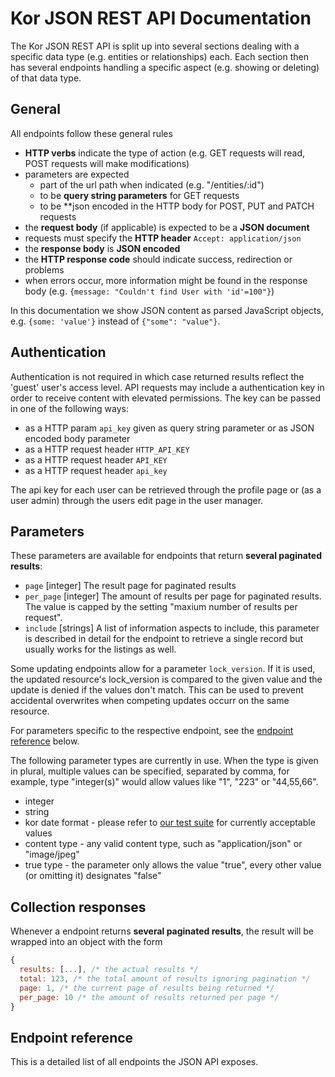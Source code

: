 # Kor JSON REST API Documentation

The Kor JSON REST API is split up into several sections dealing with a specific
data type (e.g. entities or relationships) each. Each section then has several
endpoints handling a specific aspect (e.g. showing or deleting) of that data
type.


## General

All endpoints follow these general rules

* **HTTP verbs** indicate the type of action (e.g. GET requests will read, POST
  requests will make modifications)
* parameters are expected
  * part of the url path when indicated (e.g. "/entities/:id")
  * to be **query string parameters** for GET requests
  * to be **json encoded in the HTTP body for POST, PUT and PATCH requests
* the **request body** (if applicable) is expected to be a **JSON document**
* requests must specify the **HTTP header** `Accept: application/json`
* the **response body** is **JSON encoded**
* the **HTTP response code** should indicate success, redirection or problems
* when errors occur, more information might be found in the response body (e.g.
  `{message: "Couldn't find User with 'id'=100"}`)

In this documentation we show JSON content as parsed JavaScript objects, e.g.
`{some: 'value'}` instead of `{"some": "value"}`.

## Authentication

Authentication is not required in which case returned results reflect the 'guest'
user's access level. API requests may include a authentication key in order to
receive content with elevated permissions. The key can be passed in one of the
following ways:

* as a HTTP param `api_key` given as query string parameter or as JSON encoded
  body parameter
* as a HTTP request header `HTTP_API_KEY`
* as a HTTP request header `API_KEY`
* as a HTTP request header `api_key`

The api key for each user can be retrieved through the profile page or (as a
user admin) through the users edit page in the user manager.

## Parameters

These parameters are available for endpoints that return **several paginated
results**:

* `page` [integer] The result page for paginated results
* `per_page` [integer] The amount of results per page for paginated
  results. The value is capped by the setting "maxium number of results per
  request".
* `include` [strings] A list of information aspects to include, this parameter
  is described in detail for the endpoint to retrieve a single record but
  usually works for the listings as well.

Some updating endpoints allow for a parameter `lock_version`. If it is used,
the updated resource's lock_version is compared to the given value and the
update is denied if the values don't match. This can be used to prevent
accidental overwrites when competing updates occurr on the same resource.

For parameters specific to the respective endpoint, see the
[endpoint reference](#endpoint-reference) below.

The following parameter types are currently in use. When the type is given in
plural, multiple values can be specified, separated by comma, for example,
type "integer(s)" would allow values like "1", "223" or "44,55,66".

* integer
* string
* kor date format - please refer to [our test suite](https://github.com/coneda/kor/blob/master/spec/lib/kor/dating/parser_spec.rb#L203) for currently acceptable values 
* content type - any valid content type, such as "application/json" or
  "image/jpeg"
* true type - the parameter only allows the value "true", every other value (or
  omitting it) designates "false"


## Collection responses

Whenever a endpoint returns **several paginated results**, the result will be
wrapped into an object with the form

~~~javascript
{
  results: [...], /* the actual results */
  total: 123, /* the total amount of results ignoring pagination */
  page: 1, /* the current page of results being returned */
  per_page: 10 /* the amount of results returned per page */
}
~~~

## Endpoint reference

This is a detailed list of all endpoints the JSON API exposes.
